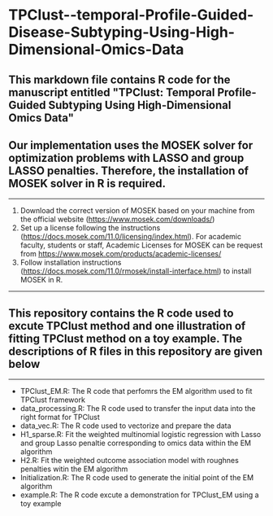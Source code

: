 # TPClust--temporal-Profile-Guided-Disease-Subtyping-Using-High-Dimensional-Omics-Data
## This markdown file contains R code for the manuscript entitled "TPClust: Temporal Profile-Guided Subtyping Using High-Dimensional Omics Data"

## Our implementation uses the MOSEK solver for optimization problems with LASSO and group LASSO penalties. Therefore, the installation of MOSEK solver in R is required.
---------------------------------------------------------------
1. Download the correct version of MOSEK based on your machine from the official website (https://www.mosek.com/downloads/)
2. Set up a license following the instructions (https://docs.mosek.com/11.0/licensing/index.html). For academic faculty, students or staff, Academic Licenses for MOSEK can be request from https://www.mosek.com/products/academic-licenses/
3. Follow installation instructions (https://docs.mosek.com/11.0/rmosek/install-interface.html) to install MOSEK in R.

---------------------------------------------------------------
## This repository contains the R code used to excute TPClust method and one illustration of fitting TPClust method on a toy example. The descriptions of R files in this repository are given below
---------------------------------------------------------------
- TPClust_EM.R: The R code that perfomrs the EM algorithm used to fit TPClust framework
- data_processing.R: The R code used to transfer the input data into the right format for TPClust
- data_vec.R: The R code used to vectorize and prepare the data
- H1_sparse.R: Fit the weighted multinomial logistic regression with Lasso and group Lasso penaltie corresponding to omics data within the EM algorithm
- H2.R: Fit the weighted outcome association model with roughnes penalties witin the EM algorithm
- Initialization.R: The R code used to generate the initial point of the EM algorithm
- example.R: The R code excute a demonstration for TPClust_EM using a toy example
